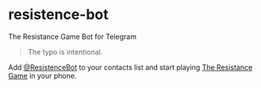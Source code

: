 # resistence-bot
The Resistance Game Bot for Telegram

> The typo is intentional.

Add [@ResistenceBot](https://telegram.me/ResistenceBot) to your contacts list and start playing [The Resistance Game](http://www.amazon.com/The-Resistance-Dystopian-Universe/dp/B008A2BA8G) in your phone.
